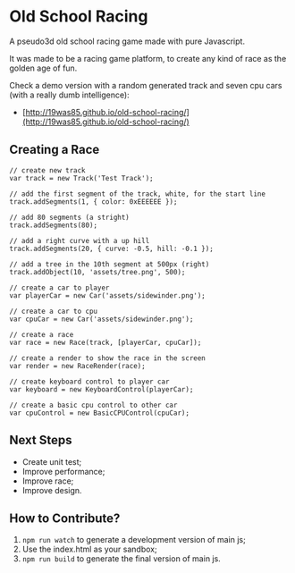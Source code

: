Old School Racing
=================

A pseudo3d old school racing game made with pure Javascript.

It was made to be a racing game platform, to create any kind of race as the golden age of fun.

Check a demo version with a random generated track and seven cpu cars (with a really dumb intelligence):

 * [http://19was85.github.io/old-school-racing/](http://19was85.github.io/old-school-racing/)

Creating a Race
---------------

    // create new track
    var track = new Track('Test Track');

    // add the first segment of the track, white, for the start line
    track.addSegments(1, { color: 0xEEEEEE });

    // add 80 segments (a stright)
    track.addSegments(80);

    // add a right curve with a up hill
    track.addSegments(20, { curve: -0.5, hill: -0.1 });

    // add a tree in the 10th segment at 500px (right)
    track.addObject(10, 'assets/tree.png', 500);

    // create a car to player
    var playerCar = new Car('assets/sidewinder.png');

    // create a car to cpu
    var cpuCar = new Car('assets/sidewinder.png');

    // create a race
    var race = new Race(track, [playerCar, cpuCar]);

    // create a render to show the race in the screen
    var render = new RaceRender(race);

    // create keyboard control to player car
    var keyboard = new KeyboardControl(playerCar);

    // create a basic cpu control to other car
    var cpuControl = new BasicCPUControl(cpuCar);

Next Steps
----------

 * Create unit test;
 * Improve performance;
 * Improve race;
 * Improve design.

How to Contribute?
------------------

 1. `npm run watch` to generate a development version of main js;
 2. Use the index.html as your sandbox;
 3. `npm run build` to generate the final version of main js.
